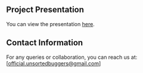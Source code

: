 ## Project Presentation
You can view the presentation [here](https://github.com/ipritamsahoo/Banking-System/blob/main/PSD%20Bank%20Presentation.pptx).




## Contact Information
For any queries or collaboration, you can reach us at: [official.unsortedbuggers@gmail.com]
